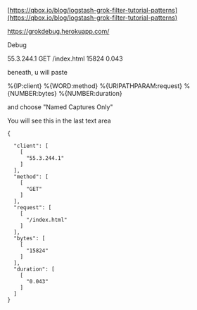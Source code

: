 [https://qbox.io/blog/logstash-grok-filter-tutorial-patterns](https://qbox.io/blog/logstash-grok-filter-tutorial-patterns)



https://grokdebug.herokuapp.com/

Debug

55.3.244.1 GET /index.html 15824 0.043

beneath, u will paste 

%{IP:client} %{WORD:method} %{URIPATHPARAM:request} %{NUMBER:bytes} %{NUMBER:duration}



and choose "Named Captures Only"

You will see this in the last text area

```
{
```

```
  "client": [
    [
      "55.3.244.1"
    ]
  ],
  "method": [
    [
      "GET"
    ]
  ],
  "request": [
    [
      "/index.html"
    ]
  ],
  "bytes": [
    [
      "15824"
    ]
  ],
  "duration": [
    [
      "0.043"
    ]
  ]
}
```



